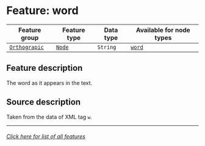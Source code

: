 # Feature: word

Feature group | Feature type | Data type | Available for node types
---  | --- | --- | ---
[`Orthograpic`](featuresbygroup.md#orthograpic-features) | [`Node`](featuresbyfeaturetype.md#node-features) | `String`  | [`word`](featuresbynodetype.md#word-nodes)

## Feature description 

The word as it appears in the text.

## Source description

Taken from the data of XML tag `w`.

---
###### [Click here for list of all features](home.md#readme)
